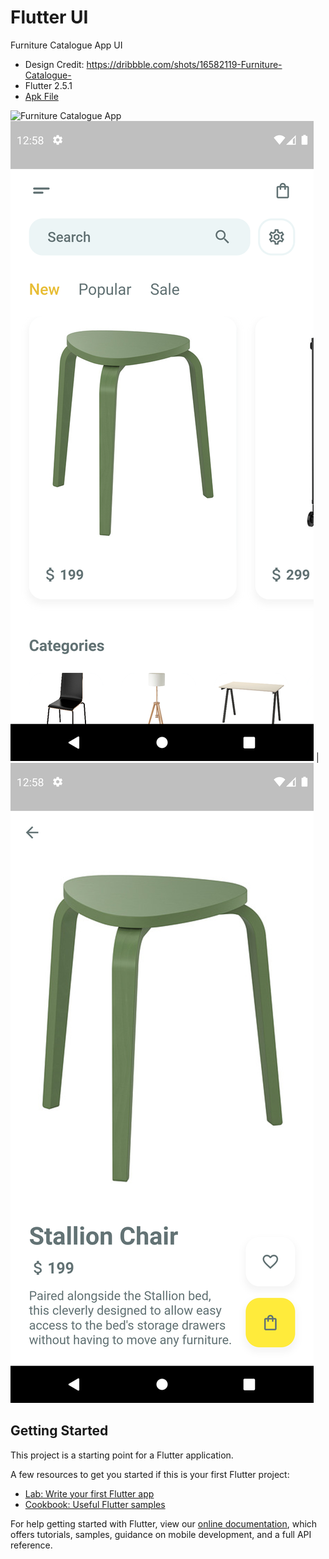# Flutter UI

Furniture Catalogue App UI
- Design Credit: https://dribbble.com/shots/16582119-Furniture-Catalogue-
- Flutter 2.5.1
- [Apk File](apk)

![Furniture Catalogue App](https://cdn.dribbble.com/users/944871/screenshots/16582119/media/1f8b4050f6c1841d199c27cd070e6430.png?compress=1&resize=1200x900)
![Screenshot1](asset/sc/Screenshot_1633543087.png)  |  ![Screenshot2](asset/sc/Screenshot_1633543093.png)

## Getting Started

This project is a starting point for a Flutter application.

A few resources to get you started if this is your first Flutter project:

- [Lab: Write your first Flutter app](https://flutter.dev/docs/get-started/codelab)
- [Cookbook: Useful Flutter samples](https://flutter.dev/docs/cookbook)

For help getting started with Flutter, view our
[online documentation](https://flutter.dev/docs), which offers tutorials,
samples, guidance on mobile development, and a full API reference.
